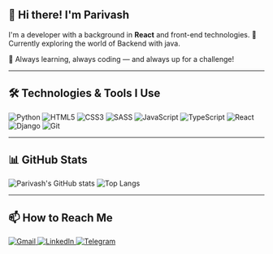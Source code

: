 ## 👋 Hi there! I'm Parivash

I'm a  developer with a background in **React**  and front-end technologies.
🚀 Currently exploring the world of Backend with java.

🌱 Always learning, always coding — and always up for a challenge!

---

## 🛠️ Technologies & Tools I Use

![Python](https://img.shields.io/badge/-Python-3776AB?style=for-the-badge&logo=python&logoColor=white)
![HTML5](https://img.shields.io/badge/-HTML5-E34F26?style=for-the-badge&logo=html5&logoColor=white)
![CSS3](https://img.shields.io/badge/-CSS3-1572B6?style=for-the-badge&logo=css3)
![SASS](https://img.shields.io/badge/-Sass-CC6699?style=for-the-badge&logo=sass&logoColor=white)
![JavaScript](https://img.shields.io/badge/-JavaScript-F7DF1E?style=for-the-badge&logo=javascript&logoColor=black)
![TypeScript](https://img.shields.io/badge/-TypeScript-007ACC?style=for-the-badge&logo=typescript)
![React](https://img.shields.io/badge/-React-20232A?style=for-the-badge&logo=react)
![Django](https://img.shields.io/badge/-Django-092E20?style=for-the-badge&logo=django)
![Git](https://img.shields.io/badge/-Git-F05032?style=for-the-badge&logo=git&logoColor=white)

---
## 📊 GitHub Stats

![Parivash's GitHub stats](https://github-readme-stats.vercel.app/api?username=freakpari&show_icons=true&theme=radical)
![Top Langs](https://github-readme-stats.vercel.app/api/top-langs/?username=freakpari&layout=compact&theme=radical)


---

## 📫 How to Reach Me

<a href="mailto:parivashcheraghi40@example.com">
  <img src="https://img.shields.io/badge/Gmail-D14836?style=flat&logo=gmail&logoColor=white" alt="Gmail"/>
</a>
<a href="https://linkedin.com/in/parivash-cheraghi" target="_blank">
  <img src="https://img.shields.io/badge/LinkedIn-0077B5?style=flat&logo=linkedin&logoColor=white" alt="LinkedIn"/>
</a>
<a href="https://t.me/parivashvheraghi" target="_blank">
  <img src="https://img.shields.io/badge/Telegram-2CA5E0?style=flat&logo=telegram&logoColor=white" alt="Telegram"/>
</a>

